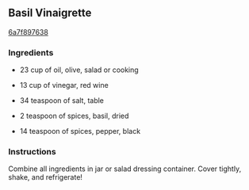 ## Basil Vinaigrette

[6a7f897638](http://www.food.com/recipe/basil-vinaigrette-208449)

### Ingredients

 - 23 cup of oil, olive, salad or cooking

 - 13 cup of vinegar, red wine

 - 34 teaspoon of salt, table

 - 2 teaspoon of spices, basil, dried

 - 14 teaspoon of spices, pepper, black

### Instructions

Combine all ingredients in jar or salad dressing container. Cover tightly, shake, and refrigerate!
